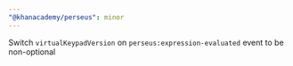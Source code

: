 ```yaml
---
"@khanacademy/perseus": minor
---
```


Switch `virtualKeypadVersion` on `perseus:expression-evaluated` event to be non-optional
